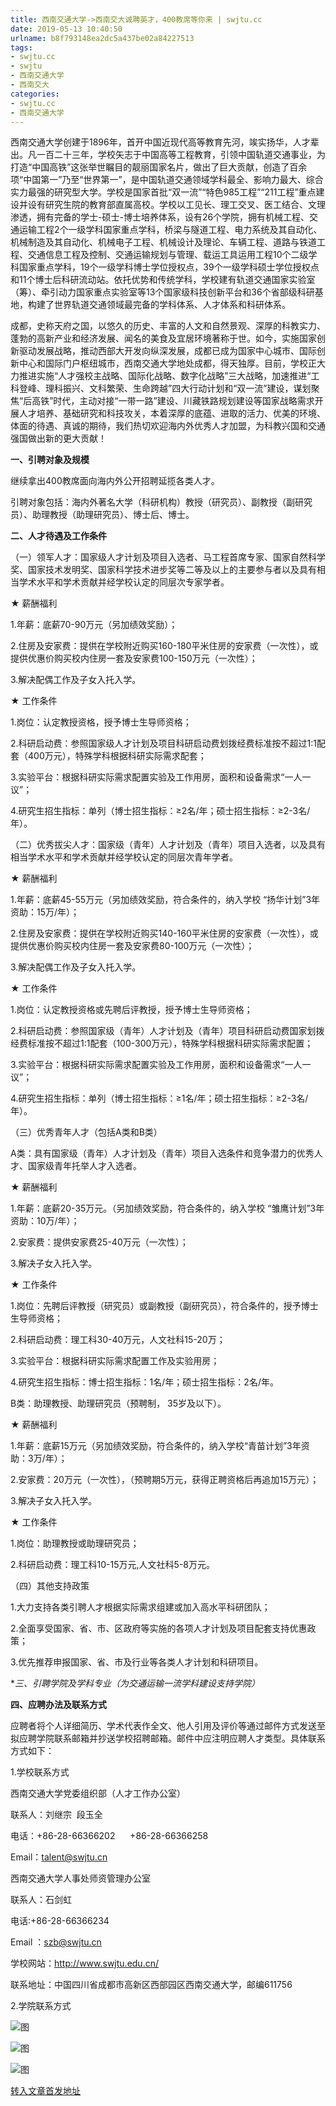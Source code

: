 ```yaml
---
title: 西南交通大学->西南交大诚聘英才，400教席等你来 | swjtu.cc
date: 2019-05-13 10:40:50
urlname: b8f793148ea2dc5a437be02a84227513
tags: 
- swjtu.cc
- swjtu
- 西南交通大学
- 西南交大
categories:
- swjtu.cc
- 西南交通大学
---
```



西南交通大学创建于1896年，首开中国近现代高等教育先河，竢实扬华，人才辈出。凡一百二十三年，学校矢志于中国高等工程教育，引领中国轨道交通事业，为打造“中国高铁”这张举世瞩目的靓丽国家名片，做出了巨大贡献，创造了百余项“中国第一”乃至“世界第一”，是中国轨道交通领域学科最全、影响力最大、综合实力最强的研究型大学。学校是国家首批“双一流”“特色985工程”“211工程”重点建设并设有研究生院的教育部直属高校。学校以工见长、理工交叉、医工结合、文理渗透，拥有完备的学士-硕士-博士培养体系，设有26个学院，拥有机械工程、交通运输工程2个一级学科国家重点学科，桥梁与隧道工程、电力系统及其自动化、机械制造及其自动化、机械电子工程、机械设计及理论、车辆工程、道路与铁道工程、交通信息工程及控制、交通运输规划与管理、载运工具运用工程10个二级学科国家重点学科，19个一级学科博士学位授权点，39个一级学科硕士学位授权点和11个博士后科研流动站。依托优势和传统学科，学校建有轨道交通国家实验室（筹）、牵引动力国家重点实验室等13个国家级科技创新平台和36个省部级科研基地，构建了世界轨道交通领域最完备的学科体系、人才体系和科研体系。

成都，史称天府之国，以悠久的历史、丰富的人文和自然景观、深厚的科教实力、蓬勃的高新产业和经济发展、闻名的美食及宜居环境著称于世。如今，实施国家创新驱动发展战略，推动西部大开发向纵深发展，成都已成为国家中心城市、国际创新中心和国际门户枢纽城市，西南交通大学地处成都，得天独厚。目前，学校正大力推进实施“人才强校主战略、国际化战略、数字化战略”三大战略，加速推进“工科登峰、理科振兴、文科繁荣、生命跨越”四大行动计划和“双一流”建设，谋划聚焦“后高铁”时代，主动对接“一带一路”建设、川藏铁路规划建设等国家战略需求开展人才培养、基础研究和科技攻关，本着深厚的底蕴、进取的活力、优美的环境、体面的待遇、真诚的期待，我们热切欢迎海内外优秀人才加盟，为科教兴国和交通强国做出新的更大贡献！

**一、引聘对象及规模**

继续拿出400教席面向海内外公开招聘延揽各类人才。

引聘对象包括：海内外著名大学（科研机构）教授（研究员）、副教授（副研究员）、助理教授（助理研究员）、博士后、博士。

**二、人才待遇及工作条件**

（一）领军人才：国家级人才计划及项目入选者、马工程首席专家、国家自然科学奖、国家技术发明奖、国家科学技术进步奖等二等及以上的主要参与者以及具有相当学术水平和学术贡献并经学校认定的同层次专家学者。

★ 薪酬福利

1.年薪：底薪70-90万元（另加绩效奖励）；

2.住房及安家费：提供在学校附近购买160-180平米住房的安家费（一次性），或提供优惠价购买校内住房一套及安家费100-150万元（一次性）；

3.解决配偶工作及子女入托入学。

★ 工作条件

1.岗位：认定教授资格，授予博士生导师资格；

2.科研启动费：参照国家级人才计划及项目科研启动费划拨经费标准按不超过1:1配套（400万元），特殊学科根据科研实际需求配套；

3.实验平台：根据科研实际需求配置实验及工作用房，面积和设备需求“一人一议”；

4.研究生招生指标：单列（博士招生指标：≥2名/年；硕士招生指标：≥2-3名/年）。

（二）优秀拔尖人才：国家级（青年）人才计划及（青年）项目入选者，以及具有相当学术水平和学术贡献并经学校认定的同层次青年学者。

★ 薪酬福利

1.年薪：底薪45-55万元（另加绩效奖励，符合条件的，纳入学校 “扬华计划”3年资助：15万/年）；

2.住房及安家费：提供在学校附近购买140-160平米住房的安家费（一次性），或提供优惠价购买校内住房一套及安家费80-100万元（一次性）；

3.解决配偶工作及子女入托入学。

★ 工作条件

1.岗位：认定教授资格或先聘后评教授，授予博士生导师资格；

2.科研启动费：参照国家级（青年）人才计划及（青年）项目科研启动费国家划拨经费标准按不超过1:1配套（100-300万元），特殊学科根据科研实际需求配置；

3.实验平台：根据科研实际需求配置实验及工作用房，面积和设备需求“一人一议”；

4.研究生招生指标：单列（博士招生指标：≥1名/年；硕士招生指标：≥2-3名/年）。

（三）优秀青年人才（包括A类和B类）

A类：具有国家级（青年）人才计划及（青年）项目入选条件和竞争潜力的优秀人才、国家级青年托举人才入选者。

★ 薪酬福利

1.年薪：底薪20-35万元。（另加绩效奖励，符合条件的，纳入学校 “雏鹰计划”3年资助：10万/年）；

2.安家费：提供安家费25-40万元（一次性）；

3.解决子女入托入学。

★ 工作条件

1.岗位：先聘后评教授（研究员）或副教授（副研究员），符合条件的，授予博士生导师资格；

2.科研启动费：理工科30-40万元，人文社科15-20万；

3.实验平台：根据科研实际需求配置工作及实验用房；

4.研究生招生指标：博士招生指标：1名/年；硕士招生指标：2名/年。

B类：助理教授、助理研究员（预聘制， 35岁及以下）。

★ 薪酬福利

1.年薪：底薪15万元（另加绩效奖励，符合条件的，纳入学校“青苗计划”3年资助：3万/年）；

2.安家费：20万元（一次性），（预聘期5万元，获得正聘资格后再追加15万元）；

3.解决子女入托入学。

★ 工作条件

1.岗位：助理教授或助理研究员；

2.科研启动费：理工科10-15万元,人文社科5-8万元。

（四）其他支持政策

1.大力支持各类引聘人才根据实际需求组建或加入高水平科研团队；

2.全面享受国家、省、市、区政府等实施的各项人才计划及项目配套支持优惠政策；

3.优先推荐申报国家、省、市及行业等各类人才计划和科研项目。

**三、引聘学院及学科专业（*为交通运输一流学科建设支持学院）**

**四、应聘办法及联系方式**

应聘者将个人详细简历、学术代表作全文、他人引用及评价等通过邮件方式发送至拟应聘学院联系邮箱并抄送学校招聘邮箱。邮件中应注明应聘人才类型。具体联系方式如下：

1.学校联系方式

西南交通大学党委组织部（人才工作办公室）   

联系人：刘继宗  段玉全

电话：+86-28-66366202      +86-28-66366258

Email：talent@swjtu.cn

西南交通大学人事处师资管理办公室   

联系人：石剑虹 

电话:+86-28-66366234

Email ：szb@swjtu.cn

学校网站：http://www.swjtu.edu.cn/

联系地址：中国四川省成都市高新区西部园区西南交通大学，邮编611756

2.学院联系方式



![图](https://news.swjtu.edu.cn/upload/201905/10/201905101559346437.png)

![图](https://news.swjtu.edu.cn/upload/201905/10/201905101558432027.png)

![图](https://news.swjtu.edu.cn/upload/201905/10/201905101601454271.PNG)

[转入文章首发地址](https://news.swjtu.edu.cn/shownews-18302.shtml)